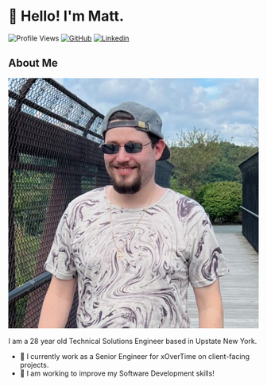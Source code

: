 # 👋 Hello! I'm Matt.

![Profile Views](https://komarev.com/ghpvc/?username=matt-yale&label=Views&color=0d74e7 "matt-yale | Profile Views")
[![GitHub](https://img.shields.io/badge/-GitHub-x?logo=github&color=0d74e7 "Matthew Yale | GitHub")](https://github.com/matt-yale)
[![Linkedin](https://img.shields.io/badge/-Linkedin-x?logo=Linkedin&color=0d74e7 "Matthew Yale | Linkedin")](https://www.linkedin.com/in/matthew-yale/)

## About Me

![Matthew Yale](docs/me.jpg "Matthew Yale")

I am a 28 year old Technical Solutions Engineer based in Upstate New York.

- 🔭 I currently work as a Senior Engineer for xOverTime on client-facing projects.
- 🌱 I am working to improve my Software Development skills!
